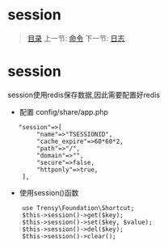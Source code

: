 #  session

   > [目录](<README.md>)
   > 上一节: [命令](2.8.md)
   > 下一节: [日志](3.0.md)


   session
========
session使用redis保存数据,因此需要配置好redis

* 配置
config/share/app.php
```
   "session"=>[
        "name"=>"TSESSIONID",
        "cache_expire"=>60*60*2,
        "path"=>"/",
        "domain"=>"",
        "secure"=>false,
        "httponly"=>true,
    ],
```
* 使用session()函数
```
    use Trensy\Foundation\Shortcut;
    $this->session()->get($key);
    $this->session()->set($key, $value);
    $this->session()->del($key);
    $this->session()->clear();
```

